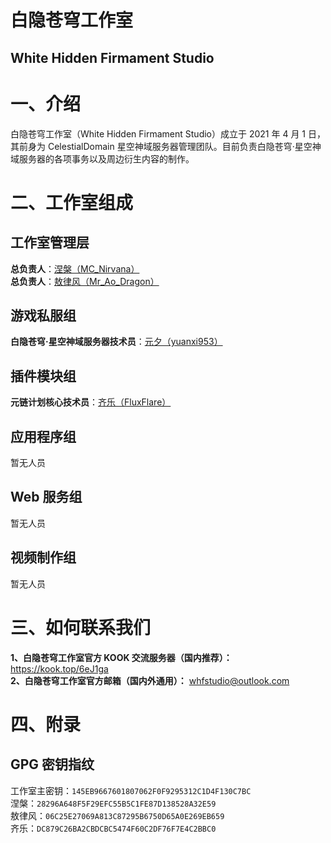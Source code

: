 # 白隐苍穹工作室
## White Hidden Firmament Studio

# 一、介绍
白隐苍穹工作室（White Hidden Firmament Studio）成立于 2021 年 4 月 1 日，其前身为 CelestialDomain 星空神域服务器管理团队。目前负责白隐苍穹·星空神域服务器的各项事务以及周边衍生内容的制作。

# 二、工作室组成
## 工作室管理层
**总负责人**：[涅槃（MC_Nirvana）](https://github.com/MC-Nirvana)<br/>
**总负责人**：[敖律风（Mr_Ao_Dragon）](https://github.com/Mr-Ao-Dragon)
## 游戏私服组
**白隐苍穹·星空神域服务器技术员**：[元夕（yuanxi953）](https://github.com/yuanxi953)
## 插件模块组
**元链计划核心技术员**：[齐乐（FluxFlare）](https://github.com/Kilohoflipped)
## 应用程序组
暂无人员
## Web 服务组
暂无人员
## 视频制作组
暂无人员

# 三、如何联系我们
**1、白隐苍穹工作室官方 KOOK 交流服务器（国内推荐）：** https://kook.top/6eJ1ga<br>
**2、白隐苍穹工作室官方邮箱（国内外通用）：** whfstudio@outlook.com

# 四、附录
## GPG 密钥指纹
工作室主密钥：`145EB9667601807062F0F9295312C1D4F130C7BC`<br>
涅槃：`28296A648F5F29EFC55B5C1FE87D138528A32E59`<br>
敖律风：`06C25E27069A813C87295B6750D65A0E269EB659`<br>
齐乐：`DC879C26BA2CBDCBC5474F60C2DF76F7E4C2BBC0`
